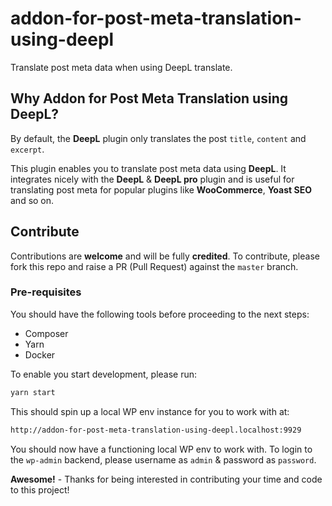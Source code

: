 # addon-for-post-meta-translation-using-deepl

Translate post meta data when using DeepL translate.

## Why Addon for Post Meta Translation using DeepL?

By default, the __DeepL__ plugin only translates the post `title`, `content` and `excerpt`.

This plugin enables you to translate post meta data using __DeepL__. It integrates nicely with the __DeepL__ & __DeepL pro__ plugin and is useful for translating post meta for popular plugins like __WooCommerce__, __Yoast SEO__ and so on.

## Contribute

Contributions are __welcome__ and will be fully __credited__. To contribute, please fork this repo and raise a PR (Pull Request) against the `master` branch.

### Pre-requisites

You should have the following tools before proceeding to the next steps:

- Composer
- Yarn
- Docker

To enable you start development, please run:

```bash
yarn start
```

This should spin up a local WP env instance for you to work with at:

```bash
http://addon-for-post-meta-translation-using-deepl.localhost:9929
```

You should now have a functioning local WP env to work with. To login to the `wp-admin` backend, please username as `admin` & password as `password`.

__Awesome!__ - Thanks for being interested in contributing your time and code to this project!

